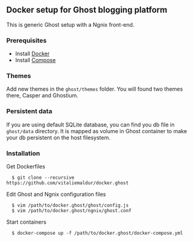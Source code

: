 ## Docker setup for Ghost blogging platform
This is generic Ghost setup with a Ngnix front-end.

### Prerequisites

- Install [Docker](https://docs.docker.com/installation/)
- Install [Compose](https://docs.docker.com/compose/install/)

### Themes
Add new themes in the `ghost/themes` folder. You will found two themes there, Casper and Ghostium.

### Persistent data
If you are using default SQLite database, you can find you db file in `ghost/data` directory. It is mapped as
volume in Ghost container to make your db persistent on the host filesystem. 

### Installation
Get Dockerfiles

      $ git clone --recursive https://github.com/vitaliemaldur/docker.ghost

Edit Ghost and Ngnix configuration files

      $ vim /path/to/docker.ghost/ghost/config.js
      $ vim /path/to/docker.ghost/ngnix/ghost.conf

Start containers

      $ docker-compose up -f /path/to/docker.ghost/docker-compose.yml

